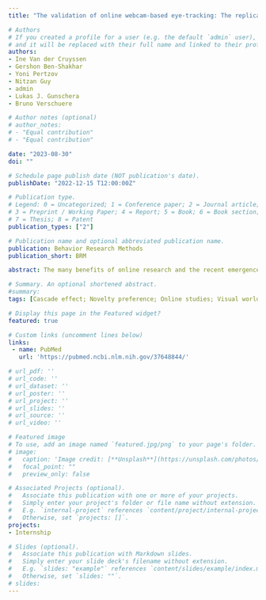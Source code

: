 ```yaml
---
title: "The validation of online webcam-based eye-tracking: The replication of the cascade effect, the novelty preference, and the visual world paradigm"

# Authors
# If you created a profile for a user (e.g. the default `admin` user), write the username (folder name) here 
# and it will be replaced with their full name and linked to their profile.
authors:
- Ine Van der Cruyssen
- Gershon Ben-Shakhar
- Yoni Pertzov
- Nitzan Guy
- admin
- Lukas J. Gunschera 
- Bruno Verschuere

# Author notes (optional)
# author_notes:
# - "Equal contribution"
# - "Equal contribution"

date: "2023-08-30"
doi: ""

# Schedule page publish date (NOT publication's date).
publishDate: "2022-12-15 T12:00:00Z"

# Publication type.
# Legend: 0 = Uncategorized; 1 = Conference paper; 2 = Journal article;
# 3 = Preprint / Working Paper; 4 = Report; 5 = Book; 6 = Book section;
# 7 = Thesis; 8 = Patent
publication_types: ["2"]

# Publication name and optional abbreviated publication name.
publication: Behavior Research Methods
publication_short: BRM

abstract: The many benefits of online research and the recent emergence of open-source eyetracking libraries have sparked the interest in transferring time-consuming and expensive eyetracking studies from lab to web. In the current study, we validate online webcam-based eyetracking by replicating three robust eye-tracking studies (the cascade effect, n = 134, the novelty preference, n = 45, and the visual world paradigm, n = 32) online using the participant's webcam as eye-tracker with the WebGazer.js library. We successfully replicated all three effects, although the effect sizes of all three studies shrank by 20 to 27%. The visual world paradigm was not only conducted online but also in the lab, using the same participants and a standard laboratory eye-tracker. This showed that replication per se could not fully account for the effect size shrinkage, but that the shrinkage is also due to the use of online webcam-based eyetracking, which is noisier. In conclusion, we argue that eye-tracking studies with relatively large effects that do not require extremely high precision (e.g., studies with 4 or fewer large regions of interest) can be done online using the participant’s webcam. We also make recommendations for how the quality of online webcam-based eye-tracking could be improved.

# Summary. An optional shortened abstract.
#summary: 
tags: [Cascade effect; Novelty preference; Online studies; Visual world paradigm; Eye-tracking.]

# Display this page in the Featured widget?
featured: true

# Custom links (uncomment lines below)
links:
 - name: PubMed
   url: 'https://pubmed.ncbi.nlm.nih.gov/37648844/'

# url_pdf: ''
# url_code: ''
# url_dataset: ''
# url_poster: ''
# url_project: ''
# url_slides: ''
# url_source: ''
# url_video: ''

# Featured image
# To use, add an image named `featured.jpg/png` to your page's folder. 
# image:
#   caption: 'Image credit: [**Unsplash**](https://unsplash.com/photos/pLCdAaMFLTE)'
#   focal_point: ""
#   preview_only: false

# Associated Projects (optional).
#   Associate this publication with one or more of your projects.
#   Simply enter your project's folder or file name without extension.
#   E.g. `internal-project` references `content/project/internal-project/index.md`.
#   Otherwise, set `projects: []`.
projects:
- Internship

# Slides (optional).
#   Associate this publication with Markdown slides.
#   Simply enter your slide deck's filename without extension.
#   E.g. `slides: "example"` references `content/slides/example/index.md`.
#   Otherwise, set `slides: ""`.
# slides: 
---
```


<!-- {{% callout note %}}
Click the *Cite* button above to demo the feature to enable visitors to import publication metadata into their reference management software.
{{% /callout %}} -->

<!-- {{% callout note %}}
Create your slides in Markdown - click the *Slides* button to check out the example.
{{% /callout %}}

Supplementary notes can be added here, including [code, math, and images](https://wowchemy.com/docs/writing-markdown-latex/). -->
